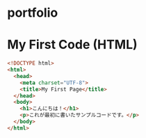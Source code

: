 # portfolio
# My First Code (HTML)

```html
<!DOCTYPE html>
<html>
  <head>
    <meta charset="UTF-8">
    <title>My First Page</title>
  </head>
  <body>
    <h1>こんにちは！</h1>
    <p>これが最初に書いたサンプルコードです。</p>
  </body>
</html>
